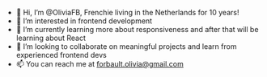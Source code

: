 - 👋  Hi, I’m @OliviaFB, Frenchie living in the Netherlands for 10 years!
- 👀  I’m interested in frontend development
- 🌱  I’m currently learning more about responsiveness and after that will be learning about React
- 💞️  I’m looking to collaborate on meaningful projects and learn from experienced frontend devs
- 📫  You can reach me at forbault.olivia@gmail.com

<!---
OliviaFB/OliviaFB is a ✨ special ✨ repository because its `README.md` (this file) appears on your GitHub profile.
You can click the Preview link to take a look at your changes.
--->
